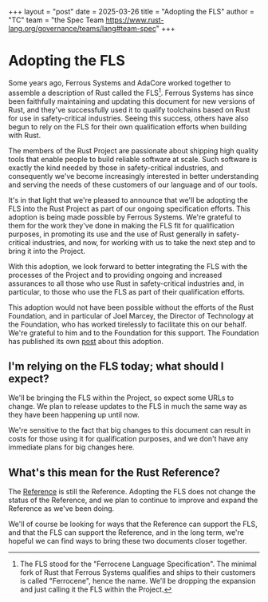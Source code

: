 +++
layout = "post"
date = 2025-03-26
title = "Adopting the FLS"
author = "TC"
team = "the Spec Team <https://www.rust-lang.org/governance/teams/lang#team-spec>"
+++

# Adopting the FLS

Some years ago, Ferrous Systems and AdaCore worked together to assemble a description of Rust called the FLS[^fls].  Ferrous Systems has since been faithfully maintaining and updating this document for new versions of Rust, and they've successfully used it to qualify toolchains based on Rust for use in safety-critical industries.  Seeing this success, others have also begun to rely on the FLS for their own qualification efforts when building with Rust.

[^fls]: The FLS stood for the "Ferrocene Language Specification".  The minimal fork of Rust that Ferrous Systems qualifies and ships to their customers is called "Ferrocene", hence the name.  We'll be dropping the expansion and just calling it the FLS within the Project.

The members of the Rust Project are passionate about shipping high quality tools that enable people to build reliable software at scale.  Such software is exactly the kind needed by those in safety-critical industries, and consequently we've become increasingly interested in better understanding and serving the needs of these customers of our language and of our tools.

It's in that light that we're pleased to announce that we'll be adopting the FLS into the Rust Project as part of our ongoing specification efforts.  This adoption is being made possible by Ferrous Systems.  We're grateful to them for the work they've done in making the FLS fit for qualification purposes, in promoting its use and the use of Rust generally in safety-critical industries, and now, for working with us to take the next step and to bring it into the Project.

With this adoption, we look forward to better integrating the FLS with the processes of the Project and to providing ongoing and increased assurances to all those who use Rust in safety-critical industries and, in particular, to those who use the FLS as part of their qualification efforts.

This adoption would not have been possible without the efforts of the Rust Foundation, and in particular of Joel Marcey, the Director of Technology at the Foundation, who has worked tirelessly to facilitate this on our behalf.  We're grateful to him and to the Foundation for this support.  The Foundation has published its own [post] about this adoption.

[post]: https://rustfoundation.org/media/ferrous-systems-donates-ferrocene-language-specification-to-rust-project/

## I'm relying on the FLS today; what should I expect?

We'll be bringing the FLS within the Project, so expect some URLs to change.  We plan to release updates to the FLS in much the same way as they have been happening up until now.

We're sensitive to the fact that big changes to this document can result in costs for those using it for qualification purposes, and we don't have any immediate plans for big changes here.

## What's this mean for the Rust Reference?

The [Reference] is still the Reference.  Adopting the FLS does not change the status of the Reference, and we plan to continue to improve and expand the Reference as we've been doing.

We'll of course be looking for ways that the Reference can support the FLS, and that the FLS can support the Reference, and in the long term, we're hopeful we can find ways to bring these two documents closer together.

[Reference]: https://github.com/rust-lang/reference
